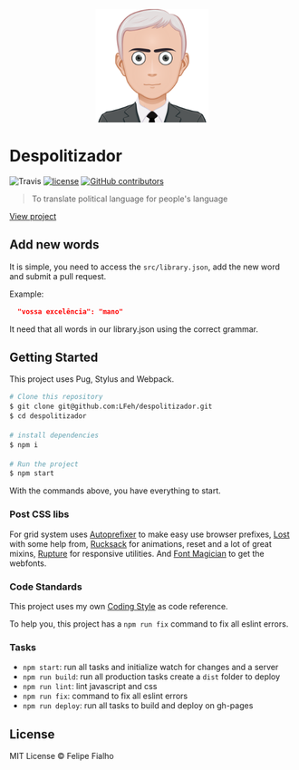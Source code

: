 <p align="center"><img src="/src/medias/political-avatar.svg" alt="Political Avatar" width="200"></p>

# Despolitizador

![Travis](https://img.shields.io/travis/LFeh/despolitizador.svg)
[![license](https://img.shields.io/github/license/LFeh/despolitizador.svg)](./license.md)
[![GitHub contributors](https://img.shields.io/github/contributors/LFeh/despolitizador.svg)](https://github.com/LFeh/despolitizador/graphs/contributors)

> To translate political language for people's language

[View project](https://www.felipefialho.com/despolitizador/)

## Add new words

It is simple, you need to access the `src/library.json`, add the new word and submit a pull request. 

Example:

```json
  "vossa excelência": "mano"
```

It need that all words in our library.json using the correct grammar.

## Getting Started

This project uses Pug, Stylus and Webpack.


```sh
# Clone this repository
$ git clone git@github.com:LFeh/despolitizador.git
$ cd despolitizador

# install dependencies
$ npm i

# Run the project
$ npm start

```

With the commands above, you have everything to start.

### Post CSS libs

For grid system uses [Autoprefixer](https://github.com/postcss/autoprefixer) to make easy use browser prefixes, [Lost](https://github.com/peterramsing/lost) with some help from, [Rucksack](http://simplaio.github.io/rucksack/) for animations, reset and a lot of great mixins, [Rupture](https://github.com/jenius/rupture) for responsive utilities. And [Font Magician](https://github.com/jonathantneal/postcss-font-magician/) to get the webfonts.

### Code Standards

This project uses my own [Coding Style](https://github.com/LFeh/coding-style) as code reference.

To help you, this project has a `npm run fix` command to fix all eslint errors.

### Tasks

- `npm start`: run all tasks and initialize watch for changes and a server
- `npm run build`: run all production tasks create a `dist` folder to deploy
- `npm run lint`: lint javascript and css
- `npm run fix`: command to fix all eslint errors
- `npm run deploy`: run all tasks to build and deploy on gh-pages

## License

MIT License © Felipe Fialho
